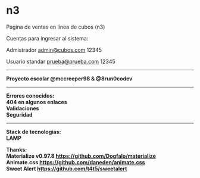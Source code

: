 # n3
Pagina de ventas en linea de cubos (n3)

Cuentas para ingresar al sistema: 

Admistrador
admin@cubos.com 
12345

Usuario standar 
prueba@prueba.com 
12345
<hr>
<b>Proyecto escolar  @mccreeper98 & @8run0codev<b>
<hr>
Errores conocidos:<br>
404 en algunos enlaces<br>
Validaciones<br>
Seguridad<br>
<hr>
Stack de tecnologías:<br>
LAMP 

Thanks: <br>
<b>Materialize<b> v0.97.8 https://github.com/Dogfalo/materialize <br>
<b>Animate.css<b> https://github.com/daneden/animate.css <Br>
<b>Sweet Alert<b> https://github.com/t4t5/sweetalert
